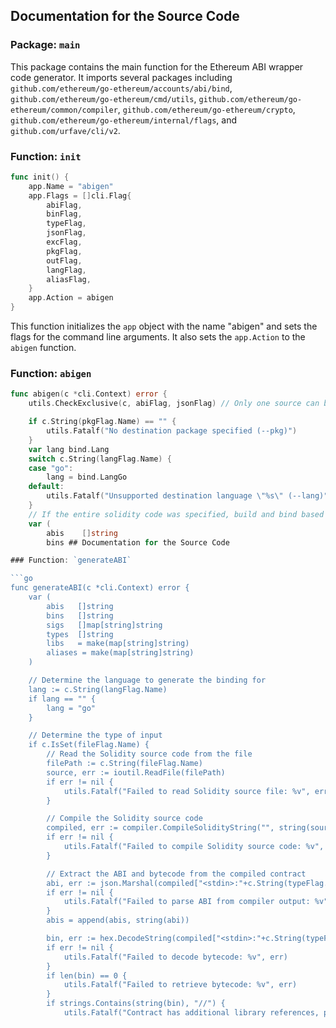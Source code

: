 ## Documentation for the Source Code

### Package: `main`

This package contains the main function for the Ethereum ABI wrapper code generator. It imports several packages including `github.com/ethereum/go-ethereum/accounts/abi/bind`, `github.com/ethereum/go-ethereum/cmd/utils`, `github.com/ethereum/go-ethereum/common/compiler`, `github.com/ethereum/go-ethereum/crypto`, `github.com/ethereum/go-ethereum/internal/flags`, and `github.com/urfave/cli/v2`.

### Function: `init`

```go
func init() {
	app.Name = "abigen"
	app.Flags = []cli.Flag{
		abiFlag,
		binFlag,
		typeFlag,
		jsonFlag,
		excFlag,
		pkgFlag,
		outFlag,
		langFlag,
		aliasFlag,
	}
	app.Action = abigen
}
```

This function initializes the `app` object with the name "abigen" and sets the flags for the command line arguments. It also sets the `app.Action` to the `abigen` function.

### Function: `abigen`

```go
func abigen(c *cli.Context) error {
	utils.CheckExclusive(c, abiFlag, jsonFlag) // Only one source can be selected.

	if c.String(pkgFlag.Name) == "" {
		utils.Fatalf("No destination package specified (--pkg)")
	}
	var lang bind.Lang
	switch c.String(langFlag.Name) {
	case "go":
		lang = bind.LangGo
	default:
		utils.Fatalf("Unsupported destination language \"%s\" (--lang)", c.String(langFlag.Name))
	}
	// If the entire solidity code was specified, build and bind based on that
	var (
		abis    []string
		bins ## Documentation for the Source Code

### Function: `generateABI`

```go
func generateABI(c *cli.Context) error {
	var (
		abis   []string
		bins   []string
		sigs   []map[string]string
		types  []string
		libs   = make(map[string]string)
		aliases = make(map[string]string)
	)

	// Determine the language to generate the binding for
	lang := c.String(langFlag.Name)
	if lang == "" {
		lang = "go"
	}

	// Determine the type of input
	if c.IsSet(fileFlag.Name) {
		// Read the Solidity source code from the file
		filePath := c.String(fileFlag.Name)
		source, err := ioutil.ReadFile(filePath)
		if err != nil {
			utils.Fatalf("Failed to read Solidity source file: %v", err)
		}

		// Compile the Solidity source code
		compiled, err := compiler.CompileSolidityString("", string(source))
		if err != nil {
			utils.Fatalf("Failed to compile Solidity source code: %v", err)
		}

		// Extract the ABI and bytecode from the compiled contract
		abi, err := json.Marshal(compiled["<stdin>:"+c.String(typeFlag.Name)].Info.AbiDefinition)
		if err != nil {
			utils.Fatalf("Failed to parse ABI from compiler output: %v", err)
		}
		abis = append(abis, string(abi))

		bin, err := hex.DecodeString(compiled["<stdin>:"+c.String(typeFlag.Name)].Code)
		if err != nil {
			utils.Fatalf("Failed to decode bytecode: %v", err)
		}
		if len(bin) == 0 {
			utils.Fatalf("Failed to retrieve bytecode: %v", err)
		}
		if strings.Contains(string(bin), "//") {
			utils.Fatalf("Contract has additional library references, please use other mode(e.g. --combined-json) to catch library